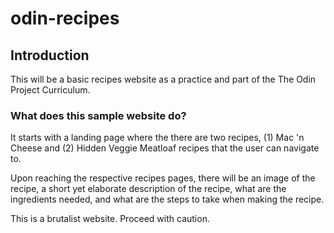# odin-recipes

## Introduction

This will be a basic recipes website as a practice and part of the The Odin Project Curriculum.

### What does this sample website do?

It starts with a landing page where the there are two recipes, (1) Mac 'n Cheese and (2) Hidden Veggie Meatloaf recipes that the user can navigate to.

Upon reaching the respective recipes pages, there will be an image of the recipe, a short yet elaborate description of the recipe, what are the ingredients needed, and what are the steps to take when making the recipe.

This is a brutalist website. Proceed with caution.

